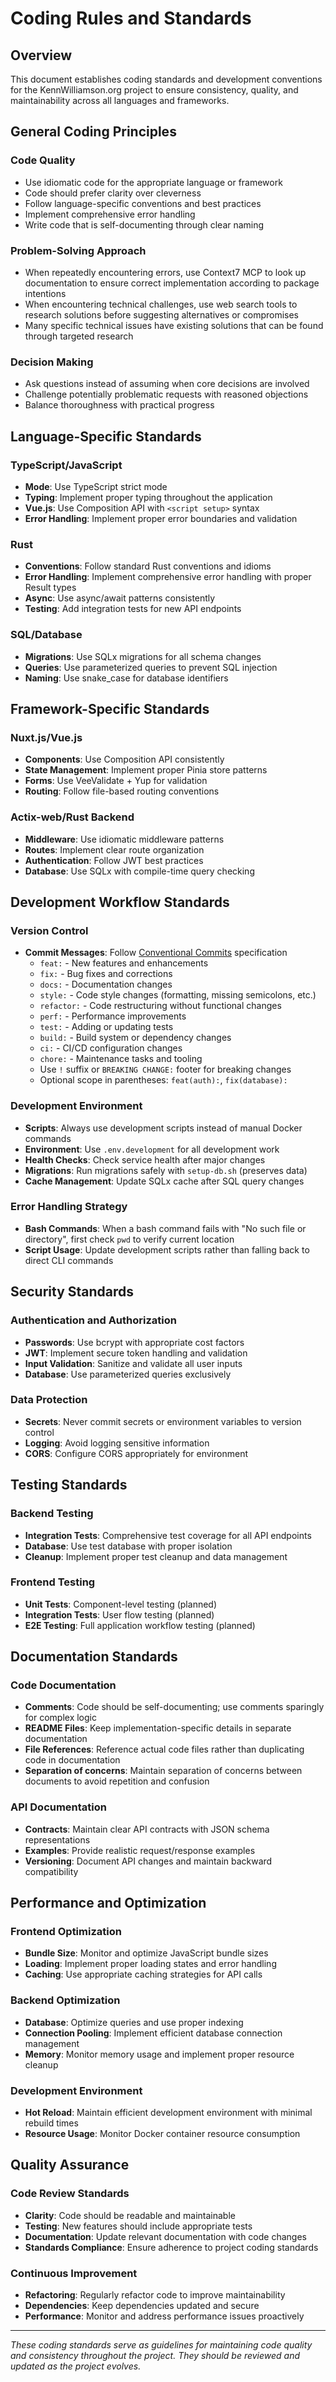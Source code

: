 # Coding Rules and Standards

## Overview
This document establishes coding standards and development conventions for the KennWilliamson.org project to ensure consistency, quality, and maintainability across all languages and frameworks.

## General Coding Principles

### Code Quality
- Use idiomatic code for the appropriate language or framework
- Code should prefer clarity over cleverness
- Follow language-specific conventions and best practices
- Implement comprehensive error handling
- Write code that is self-documenting through clear naming

### Problem-Solving Approach
- When repeatedly encountering errors, use Context7 MCP to look up documentation to ensure correct implementation according to package intentions
- When encountering technical challenges, use web search tools to research solutions before suggesting alternatives or compromises
- Many specific technical issues have existing solutions that can be found through targeted research

### Decision Making
- Ask questions instead of assuming when core decisions are involved
- Challenge potentially problematic requests with reasoned objections
- Balance thoroughness with practical progress

## Language-Specific Standards

### TypeScript/JavaScript
- **Mode**: Use TypeScript strict mode
- **Typing**: Implement proper typing throughout the application
- **Vue.js**: Use Composition API with `<script setup>` syntax
- **Error Handling**: Implement proper error boundaries and validation

### Rust
- **Conventions**: Follow standard Rust conventions and idioms
- **Error Handling**: Implement comprehensive error handling with proper Result types
- **Async**: Use async/await patterns consistently
- **Testing**: Add integration tests for new API endpoints

### SQL/Database
- **Migrations**: Use SQLx migrations for all schema changes
- **Queries**: Use parameterized queries to prevent SQL injection
- **Naming**: Use snake_case for database identifiers

## Framework-Specific Standards

### Nuxt.js/Vue.js
- **Components**: Use Composition API consistently
- **State Management**: Implement proper Pinia store patterns
- **Forms**: Use VeeValidate + Yup for validation
- **Routing**: Follow file-based routing conventions

### Actix-web/Rust Backend
- **Middleware**: Use idiomatic middleware patterns
- **Routes**: Implement clear route organization
- **Authentication**: Follow JWT best practices
- **Database**: Use SQLx with compile-time query checking

## Development Workflow Standards

### Version Control
- **Commit Messages**: Follow [Conventional Commits](https://www.conventionalcommits.org/en/v1.0.0/#specification) specification
  - `feat:` - New features and enhancements
  - `fix:` - Bug fixes and corrections
  - `docs:` - Documentation changes
  - `style:` - Code style changes (formatting, missing semicolons, etc.)
  - `refactor:` - Code restructuring without functional changes
  - `perf:` - Performance improvements
  - `test:` - Adding or updating tests
  - `build:` - Build system or dependency changes
  - `ci:` - CI/CD configuration changes
  - `chore:` - Maintenance tasks and tooling
  - Use `!` suffix or `BREAKING CHANGE:` footer for breaking changes
  - Optional scope in parentheses: `feat(auth):`, `fix(database):`

### Development Environment
- **Scripts**: Always use development scripts instead of manual Docker commands
- **Environment**: Use `.env.development` for all development work
- **Health Checks**: Check service health after major changes
- **Migrations**: Run migrations safely with `setup-db.sh` (preserves data)
- **Cache Management**: Update SQLx cache after SQL query changes

### Error Handling Strategy
- **Bash Commands**: When a bash command fails with "No such file or directory", first check `pwd` to verify current location
- **Script Usage**: Update development scripts rather than falling back to direct CLI commands

## Security Standards

### Authentication and Authorization
- **Passwords**: Use bcrypt with appropriate cost factors
- **JWT**: Implement secure token handling and validation
- **Input Validation**: Sanitize and validate all user inputs
- **Database**: Use parameterized queries exclusively

### Data Protection
- **Secrets**: Never commit secrets or environment variables to version control
- **Logging**: Avoid logging sensitive information
- **CORS**: Configure CORS appropriately for environment

## Testing Standards

### Backend Testing
- **Integration Tests**: Comprehensive test coverage for all API endpoints
- **Database**: Use test database with proper isolation
- **Cleanup**: Implement proper test cleanup and data management

### Frontend Testing
- **Unit Tests**: Component-level testing (planned)
- **Integration Tests**: User flow testing (planned)
- **E2E Testing**: Full application workflow testing (planned)

## Documentation Standards

### Code Documentation
- **Comments**: Code should be self-documenting; use comments sparingly for complex logic
- **README Files**: Keep implementation-specific details in separate documentation
- **File References**: Reference actual code files rather than duplicating code in documentation
- **Separation of concerns**: Maintain separation of concerns between documents to avoid repetition and confusion

### API Documentation
- **Contracts**: Maintain clear API contracts with JSON schema representations
- **Examples**: Provide realistic request/response examples
- **Versioning**: Document API changes and maintain backward compatibility

## Performance and Optimization

### Frontend Optimization
- **Bundle Size**: Monitor and optimize JavaScript bundle sizes
- **Loading**: Implement proper loading states and error handling
- **Caching**: Use appropriate caching strategies for API calls

### Backend Optimization
- **Database**: Optimize queries and use proper indexing
- **Connection Pooling**: Implement efficient database connection management
- **Memory**: Monitor memory usage and implement proper resource cleanup

### Development Environment
- **Hot Reload**: Maintain efficient development environment with minimal rebuild times
- **Resource Usage**: Monitor Docker container resource consumption

## Quality Assurance

### Code Review Standards
- **Clarity**: Code should be readable and maintainable
- **Testing**: New features should include appropriate tests
- **Documentation**: Update relevant documentation with code changes
- **Standards Compliance**: Ensure adherence to project coding standards

### Continuous Improvement
- **Refactoring**: Regularly refactor code to improve maintainability
- **Dependencies**: Keep dependencies updated and secure
- **Performance**: Monitor and address performance issues proactively

---

*These coding standards serve as guidelines for maintaining code quality and consistency throughout the project. They should be reviewed and updated as the project evolves.*